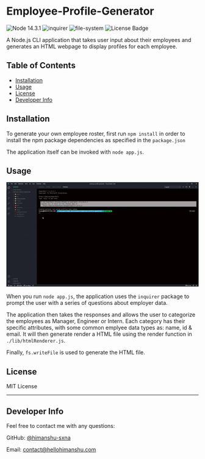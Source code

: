 # Employee-Profile-Generator

![Node 14.3.1](https://img.shields.io/badge/node-14.3.1-red)
![inquirer](https://img.shields.io/badge/npm-inquirer-orange)
![file-system](https://img.shields.io/badge/npm-file--system-orange)
![License Badge](https://img.shields.io/badge/license-MIT-green)

A Node.js CLI application that takes user input about their employees and generates an HTML webpage to display profiles for each employee.

## Table of Contents

  - [Installation](#installation)
  - [Usage](#usage)
  - [License](#license)
  - [Developer Info](#developer-info)

## <a name="installation"></a>Installation

To generate your own employee roster, first run `npm install` in order to install the npm package dependencies as specified in the `package.json`

The application itself can be invoked with `node app.js`.

## <a name="usage"></a>Usage 

![Demo of employee-profile-generator](demo/demo.gif)

When you run `node app.js`, the application uses the `inquirer` package to prompt the user  with a series of questions about employer data.

The application then takes the responses and allows the user to categorize the employees as Manager, Engineer or Intern.
Each category has their specific attributes, with some common emplyee data types as: name, id & email.
It will then generate render a HTML file using the render function in `./lib/htmlRenderer.js`.

Finally, `fs.writeFile` is used to generate the HTML file.


## <a name="license"></a>License

MIT License

---
## <a name="developer-info"></a>Developer Info

 Feel free to contact me with any questions:

GitHub: [@himanshu-sxna](https://github.com/himanshu-sxna)

Email: contact@hellohimanshu.com